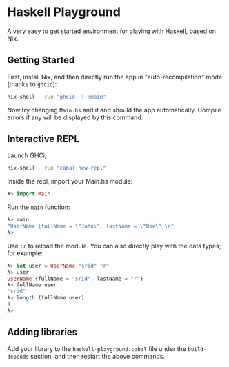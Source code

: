 # Haskell Playground

A very easy to get started environment for playing with Haskell, based on Nix.

## Getting Started

First, install Nix, and then directly run the app in "auto-recompilation" mode (thanks to `ghcid`):

```sh 
nix-shell --run "ghcid -T :main"
```

Now try changing `Main.hs` and it and should the app automatically. Compile errors if any will be displayed by this command.

## Interactive REPL

Launch GHCi,

```sh
nix-shell --run "cabal new-repl"
```

Inside the repl, import your Main.hs module:

```haskell
λ> import Main
```

Run the `main` function:

```haskell
λ> main
"UserName {fullName = \"John\", lastName = \"Doe\"}\n"
λ>
```

Use `:r` to reload the module. You can also directly play with the data types; for example:

```haskell
λ> let user = UserName "srid" "r"
λ> user
UserName {fullName = "srid", lastName = "r"}
λ> fullName user
"srid"
λ> length (fullName user)
4
λ>
```

## Adding libraries

Add your library to the `haskell-playground.cabal` file under the `build-depends` section, and then restart the above commands. 

